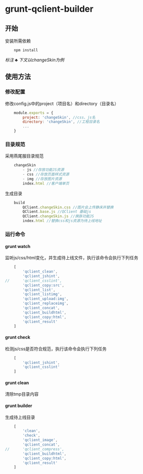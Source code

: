 # grunt-qclient-builder

## 开始
安装所需依赖
```shell
	npm install
```
*标注 &clubs; 下文以changeSkin为例*

## 使用方法
### 修改配置
修改config.js中的project（项目名）和directory（目录名）
```js
	module.exports = {
    	project: 'changeSkin', //css、js名
    	directory: 'changeSkin', //工程目录名
    	...
    }
```

### 目录规范
采用燕尾服目录规范
```js
	changeSkin
		- js //存放功能JS资源
		- css //存放页面样式资源
		- img //存放图片资源
		index.html //客户端单页
```
生成目录
```js
	build
		QClient.changeSkin.css //图片会上传静床并替换
		QClient.base.js //QClient 基础js
		QClient.changeSkin.js //换肤功能JS
		index.html //替换css和js资源为待上线地址
```

### 运行命令
#### grunt watch
监听js/css/html变化，并生成待上线文件，执行该命令会执行下列任务
```js
	[
		'qclient_clean',
		'qclient_jshint',
//		'qclient_csslint',
		'qclient_copy:src',
		'qclient_list',
		'qclient_listimg',
		'qclient_upload:img',
		'qclient_replaceimg',
		'qclient_concat',
		'qclient_buildhtml',
		'qclient_copy:html',
		'qclient_result'
	]
```

#### grunt check
检测js/css是否符合规范，执行该命令会执行下列任务
```js
	[
		'qclient_jshint',
		'qclient_csslint'
	]
```

#### grunt clean
清除tmp目录内容

#### grunt builder
生成待上线目录
```js
	[
		'clean',
		'check',
		'qclient_image',
		'qclient_concat',
//		'qclient_compress',
		'qclient_buildhtml',
		'qclient_copy:html',
		'qclient_result'
	]
```
